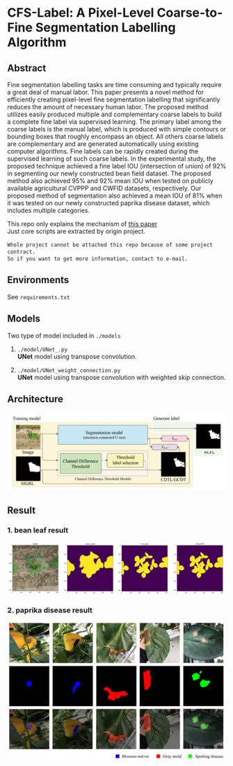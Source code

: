 # CFS-Label: A Pixel-Level Coarse-to-Fine Segmentation Labelling Algorithm

## Abstract

Fine segmentation labelling tasks are time consuming and typically require a great deal of manual labor. This paper presents a novel method for efficiently creating pixel-level fine segmentation labelling that significantly reduces the amount of necessary human labor. The proposed method utilizes easily produced multiple and complementary coarse labels to build a complete fine label via supervised learning. The primary label among the coarse labels is the manual label, which is produced with simple contours or bounding boxes that roughly encompass an object. All others coarse labels are complementary and are generated automatically using existing computer algorithms. Fine labels can be rapidly created during the supervised learning of such coarse labels. In the experimental study, the proposed technique achieved a fine label IOU (intersection of union) of 92% in segmenting our newly constructed bean field dataset. The proposed method also achieved 95% and 92% mean IOU when tested on publicly available agricultural CVPPP and CWFID datasets, respectively. Our proposed method of segmentation also achieved a mean IOU of 81% when it was tested on our newly constructed paprika disease dataset, which includes multiple categories.


This repo only explains the mechanism of [this paper](http://)   
Just core scripts are extracted by origin project.

~~~
Whole project cannot be attached this repo because of some project contract.  
So if you want to get more information, contact to e-mail.
~~~

## Environments
See `requirements.txt`

## Models
Two type of model included in `./models`

1. ``./model/UNet_.py``  
**UNet** model using transpose convolution.


2. ``./model/UNet_weight_connection.py``  
**UNet** model using transpose convolution with weighted skip connection.


## Architecture  
![whole architecture](./imgs/arch.png)


## Result   
### 1. bean leaf result   
![bean result](./imgs/slice3.png)   

### 2. paprika disease result   
![paprika result](./imgs/slice4.png)
